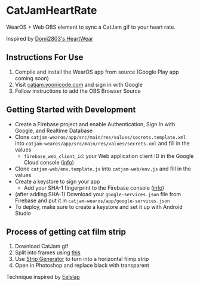 # CatJamHeartRate
WearOS + Web OBS element to sync a CatJam gif to your heart rate.

Inspired by [Domi2803's HeartWear](https://github.com/Domi2803/HeartWear)

## Instructions For Use
1. Compile and install the WearOS app from source (Google Play app coming soon)
2. Visit [catjam.yoonicode.com](https://catjam.yoonicode.com) and sign in with Google
3. Follow instructions to add the OBS Browser Source

## Getting Started with Development
- Create a Firebase project and enable Authentication, Sign In with Google, and Realtime Database
- Clone `catjam-wearos/app/src/main/res/values/secrets.template.xml` into `catjam-wearos/app/src/main/res/values/secrets.xml` and fill in the values
    - `firebase_web_client_id`: your Web application client ID in the Google Cloud console ([info](https://firebase.google.com/docs/auth/android/google-signin#authenticate_with_firebase))
- Clone `catjam-web/env.template.js` into `catjam-web/env.js` and fill in the values
- Create a keystore to sign your app
    - Add your SHA-1 fingerprint to the Firebase console ([info](https://stackoverflow.com/a/49800546/4699945))
- (after adding SHA-1) Download your `google-services.json` file from Firebase and put it in `catjam-wearos/app/google-services.json`
- To deploy, make sure to create a keystore and set it up with Android Studio


## Process of getting cat film strip
1. Download CatJam gif
2. Split into frames using [this](https://ezgif.com/split)
3. Use [Strip Generator](https://www.wavesfactory.com/blog/posts/strip-generator/) to turn into a horizontal filmp strip
4. Open in Photoshop and replace black with transparent

Technique inspired by [Eelslap](http://eelslap.com/)